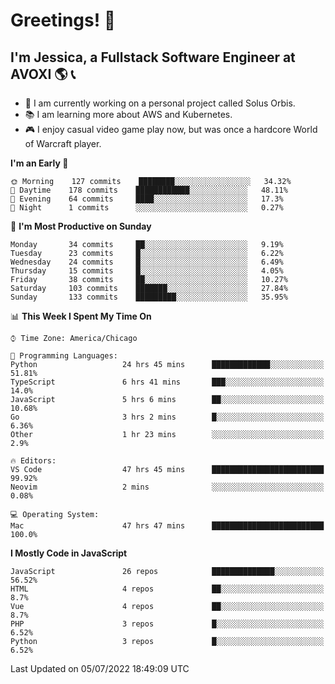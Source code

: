 # Greetings! 🧠

## I'm Jessica, a Fullstack Software Engineer at AVOXI 🌎 📞

- 🌟 I am currently working on a personal project called Solus Orbis.
- 📚 I am learning more about AWS and Kubernetes.
- 🎮 I enjoy casual video game play now, but was once a hardcore World of Warcraft player.

<!--START_SECTION:waka-->
**I'm an Early 🐤** 

```text
🌞 Morning    127 commits    ████████░░░░░░░░░░░░░░░░░   34.32% 
🌆 Daytime    178 commits    ████████████░░░░░░░░░░░░░   48.11% 
🌃 Evening    64 commits     ████░░░░░░░░░░░░░░░░░░░░░   17.3% 
🌙 Night      1 commits      ░░░░░░░░░░░░░░░░░░░░░░░░░   0.27%

```
📅 **I'm Most Productive on Sunday** 

```text
Monday       34 commits     ██░░░░░░░░░░░░░░░░░░░░░░░   9.19% 
Tuesday      23 commits     █░░░░░░░░░░░░░░░░░░░░░░░░   6.22% 
Wednesday    24 commits     █░░░░░░░░░░░░░░░░░░░░░░░░   6.49% 
Thursday     15 commits     █░░░░░░░░░░░░░░░░░░░░░░░░   4.05% 
Friday       38 commits     ██░░░░░░░░░░░░░░░░░░░░░░░   10.27% 
Saturday     103 commits    ███████░░░░░░░░░░░░░░░░░░   27.84% 
Sunday       133 commits    █████████░░░░░░░░░░░░░░░░   35.95%

```


📊 **This Week I Spent My Time On** 

```text
⌚︎ Time Zone: America/Chicago

💬 Programming Languages: 
Python                   24 hrs 45 mins      █████████████░░░░░░░░░░░░   51.81% 
TypeScript               6 hrs 41 mins       ███░░░░░░░░░░░░░░░░░░░░░░   14.0% 
JavaScript               5 hrs 6 mins        ██░░░░░░░░░░░░░░░░░░░░░░░   10.68% 
Go                       3 hrs 2 mins        █░░░░░░░░░░░░░░░░░░░░░░░░   6.36% 
Other                    1 hr 23 mins        ░░░░░░░░░░░░░░░░░░░░░░░░░   2.9%

🔥 Editors: 
VS Code                  47 hrs 45 mins      █████████████████████████   99.92% 
Neovim                   2 mins              ░░░░░░░░░░░░░░░░░░░░░░░░░   0.08%

💻 Operating System: 
Mac                      47 hrs 47 mins      █████████████████████████   100.0%

```

**I Mostly Code in JavaScript** 

```text
JavaScript               26 repos            ██████████████░░░░░░░░░░░   56.52% 
HTML                     4 repos             ██░░░░░░░░░░░░░░░░░░░░░░░   8.7% 
Vue                      4 repos             ██░░░░░░░░░░░░░░░░░░░░░░░   8.7% 
PHP                      3 repos             █░░░░░░░░░░░░░░░░░░░░░░░░   6.52% 
Python                   3 repos             █░░░░░░░░░░░░░░░░░░░░░░░░   6.52%

```



 Last Updated on 05/07/2022 18:49:09 UTC
<!--END_SECTION:waka-->

<!--
**jessikuh/jessikuh** is a ✨ _special_ ✨ repository because its `README.md` (this file) appears on your GitHub profile.

Here are some ideas to get you started:

- 🔭 I’m currently working on ...
- 🌱 I’m currently learning ...
- 👯 I’m looking to collaborate on ...
- 🤔 I’m looking for help with ...
- 💬 Ask me about ...
- 📫 How to reach me: ...
- 😄 Pronouns: ...
- ⚡ Fun fact: ...
-->
